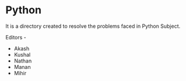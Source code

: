 # Python

It is a directory created to resolve the problems faced in Python Subject.


Editors -
- Akash
- Kushal 
- Nathan
- Manan
- Mihir
